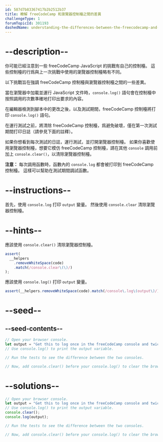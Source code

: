 ```yaml
---
id: 587d7b83367417b2b2512b37
title: 瞭解 freeCodeCamp 和瀏覽器控制檯之間的差異
challengeType: 1
forumTopicId: 301193
dashedName: understanding-the-differences-between-the-freecodecamp-and-browser-console
---
```


# --description--

你可能已經注意到一些 freeCodeCamp JavaScript 的挑戰有自己的控制檯。 這些控制檯的行爲與上一次挑戰中使用的瀏覽器控制檯略有不同。

以下挑戰旨在強調 freeCodeCamp 控制檯與瀏覽器控制檯之間的一些差異。

當在瀏覽器中加載並運行 JavaScript 文件時，`console.log()` 語句會在控制檯中按照調用的次數準確地打印出要求的內容。

在編輯器檢測到腳本中的更改之後，以及測試期間，freeCodeCamp 控制檯將打印 `console.log()` 語句。

在運行測試之前，將清除 freeCodeCamp 控制檯，爲避免破壞，僅在第一次測試期間打印日誌（請參見下面的註釋）。

如果你想看到每次測試的日誌，運行測試，並打開瀏覽器控制檯。 如果你喜歡使用瀏覽器控制檯，想要它模仿 freeCodeCamp 控制檯，請在其他 `console` 調用前加上 `console.clear()`，以清除瀏覽器控制檯。

**注意：** 每次調用函數時，函數內的 `console.log` 都會被打印到 freeCodeCamp 控制檯。 這樣可以幫助在測試期間調試函數。

# --instructions--

首先，使用 `console.log` 打印 `output` 變量。 然後使用 `console.clear` 清除瀏覽器控制檯。

# --hints--

應該使用 `console.clear()` 清除瀏覽器控制檯。

```js
assert(
  __helpers
    .removeWhiteSpace(code)
    .match(/console.clear\(\)/)
);
```

應該使用 `console.log()` 打印 `output` 變量。

```js
assert(__helpers.removeWhiteSpace(code).match(/console\.log\(output\)/));
```

# --seed--

## --seed-contents--

```js
// Open your browser console.
let output = "Get this to log once in the freeCodeCamp console and twice in the browser console";
// Use console.log() to print the output variable.

// Run the tests to see the difference between the two consoles.

// Now, add console.clear() before your console.log() to clear the browser console, and pass the tests.
```

# --solutions--

```js
// Open your browser console.
let output = "Get this to log once in the freeCodeCamp console and twice in the browser console";
// Use console.log() to print the output variable.
console.clear();
console.log(output);

// Run the tests to see the difference between the two consoles.

// Now, add console.clear() before your console.log() to clear the browser console, and pass the tests.
```
